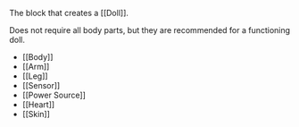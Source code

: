 The block that creates a [[Doll]].

Does not require all body parts, but they are recommended for a functioning doll.
- [[Body]]
- [[Arm]]
- [[Leg]]
- [[Sensor]]
- [[Power Source]]
- [[Heart]]
- [[Skin]]